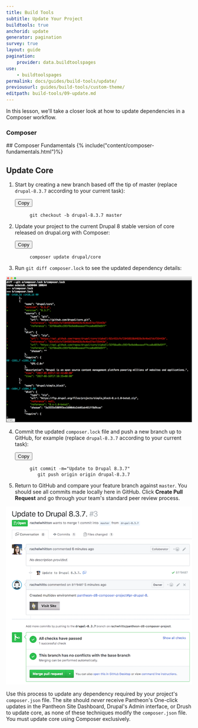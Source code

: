 ```yaml
---
title: Build Tools
subtitle: Update Your Project
buildtools: true
anchorid: update
generator: pagination
survey: true
layout: guide
pagination:
    provider: data.buildtoolspages
use:
    - buildtoolspages
permalink: docs/guides/build-tools/update/
previousurl: guides/build-tools/custom-theme/
editpath: build-tools/09-update.md
---
```

In this lesson, we'll take a closer look at how to update dependencies in a Composer workflow.

<div class="panel panel-drop panel-guide" id="accordion">
  <div class="panel-heading panel-drop-heading">
   <a class="accordion-toggle panel-drop-title collapsed" data-toggle="collapse" data-parent="#accordion" data-proofer-ignore data-target="#understand-composer"><h3 class="panel-title panel-drop-title" style="cursor:pointer;"><span style="line-height:.9" class="glyphicons glyphicons-lightbulb"></span> Composer</h3></a>
 </div>
 <div id="understand-composer" class="collapse">
   <div class="panel-inner" markdown="1">
   ## Composer Fundamentals
    {% include("content/composer-fundamentals.html")%}
   </div>
 </div>
</div>   


## Update Core
1. Start by creating a new branch based off the tip of master (replace `drupal-8.3.7` according to your current task):

    <div class="copy-snippet">
      <button class="btn btn-default btn-clippy" data-clipboard-target="#git-branch-update">Copy</button>
      <figure><pre id="git-branch-update"><code class="command bash" data-lang="bash">git checkout -b drupal-8.3.7 master</code></pre></figure>
    </div>


2. Update your project to the current Drupal 8 stable version of core released on drupal.org with Composer:

    <div class="copy-snippet">
      <button class="btn btn-default btn-clippy" data-clipboard-target="#composer-update-cmd">Copy</button>
      <figure><pre id="composer-update-cmd"><code class="command bash" data-lang="bash">composer update drupal/core</code></pre></figure>
    </div>

3. Run `git diff composer.lock` to see the updated dependency details:

  ![composer diff core](/source/docs/assets/images/pr-workflow/composer-lock-diff.png)

4. Commit the updated `composer.lock` file and push a new branch up to GitHub, for example (replace `drupal-8.3.7` according to your current task):

    <div class="copy-snippet">
      <button class="btn btn-default btn-clippy" data-clipboard-target="#update-core-commit">Copy</button>
      <figure><pre id="update-core-commit"><code class="command bash" data-lang="bash">git commit -m="Update to Drupal 8.3.7"
      git push origin origin drupal-8.3.7</code></pre></figure>
    </div>


5. Return to GitHub and compare your feature branch against `master`. You should see all commits made locally here in GitHub. Click **Create Pull Request** and go through your team's standard peer review process.

  ![Composer update pr](/source/docs/assets/images/pr-workflow/composer-update-pr.png)

Use this process to update any dependency required by your project's `composer.json` file. The site should *never* receive Pantheon's One-click updates in the Pantheon Site Dashboard, Drupal's Admin interface, or Drush to update core, as none of these techniques modify the `composer.json` file. You must update core using Composer exclusively.
